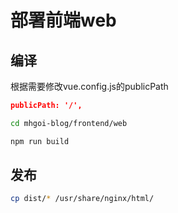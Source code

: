 # 部署前端web

## 编译
根据需要修改vue.config.js的publicPath

```json
publicPath: '/',
```

```bash
cd mhgoi-blog/frontend/web

npm run build
```

## 发布
```bash
cp dist/* /usr/share/nginx/html/
```